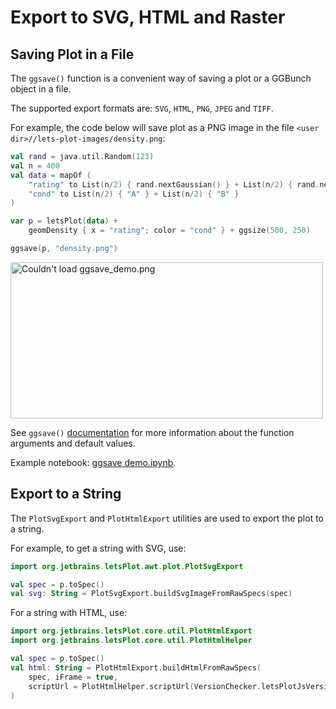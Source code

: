 # Export to SVG, HTML and Raster

## Saving Plot in a File

The `ggsave()` function is a convenient way of saving a plot or a GGBunch object in a file.

The supported export formats are: `SVG`, `HTML`, `PNG`, `JPEG` and `TIFF`.

For example, the code below will save plot as a PNG image in the file `<user dir>//lets-plot-images/density.png`:

```kotlin
val rand = java.util.Random(123)
val n = 400
val data = mapOf (
    "rating" to List(n/2) { rand.nextGaussian() } + List(n/2) { rand.nextGaussian() * 1.5 + 1.5 },
    "cond" to List(n/2) { "A" } + List(n/2) { "B" }
)

var p = letsPlot(data) +
    geomDensity { x = "rating"; color = "cond" } + ggsize(500, 250)

ggsave(p, "density.png")
```

<img src="ggsave_demo.png" alt="Couldn't load ggsave_demo.png" width="500" height="250"/>

See `ggsave()` [documentation](%api_export%/ggsave.html) for more information about the function arguments and default values.

Example notebook: [ggsave demo.ipynb](%nb-export_to_file%).

## Export to a String

The `PlotSvgExport` and `PlotHtmlExport` utilities are used to export the plot to a string.

For example, to get a string with SVG, use:

```kotlin
import org.jetbrains.letsPlot.awt.plot.PlotSvgExport

val spec = p.toSpec()
val svg: String = PlotSvgExport.buildSvgImageFromRawSpecs(spec)
```

For a string with HTML, use:

```kotlin
import org.jetbrains.letsPlot.core.util.PlotHtmlExport
import org.jetbrains.letsPlot.core.util.PlotHtmlHelper

val spec = p.toSpec()
val html: String = PlotHtmlExport.buildHtmlFromRawSpecs(
    spec, iFrame = true,
    scriptUrl = PlotHtmlHelper.scriptUrl(VersionChecker.letsPlotJsVersion)
)
```